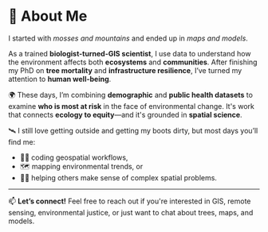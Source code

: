 # 👋 About Me

I started with *mosses and mountains* and ended up in *maps and models*.

As a trained **biologist-turned-GIS scientist**, I use data to understand how the environment affects both **ecosystems** and **communities**. After finishing my PhD on **tree mortality** and **infrastructure resilience**, I’ve turned my attention to **human well-being**.

🌍 These days, I’m combining **demographic** and **public health datasets** to examine **who is most at risk** in the face of environmental change. It's work that connects **ecology to equity**—and it's grounded in **spatial science**.

🛰️ I still love getting outside and getting my boots dirty, but most days you’ll find me:
- 🧑‍💻 coding geospatial workflows,
- 🗺️ mapping environmental trends, or
- 👩‍🏫 helping others make sense of complex spatial problems.

---

📫 **Let’s connect!**
Feel free to reach out if you're interested in GIS, remote sensing, environmental justice, or just want to chat about trees, maps, and models.
